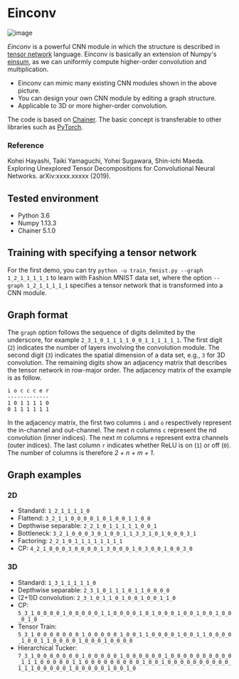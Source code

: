 # Einconv

![image](https://drive.google.com/uc?export=view&id=1A0R5ySqDnHqY9bFPgqcTok4w5AjQlfer)

*Einconv* is a powerful CNN module in which the structure is described in [tensor network](https://tensornetwork.org/) language. Einconv is basically an extension of Numpy's [einsum](https://docs.scipy.org/doc/numpy/reference/generated/numpy.einsum.html), as we can uniformly compute higher-order convolution and multiplication. 
- Einconv can mimic many existing CNN modules shown in the above picture.
- You can design your own CNN module by editing a graph structure.
- Applicable to 3D or more higher-order convolution.

The code is based on [Chainer](https://chainer.org/). The basic concept is transferable to other libraries such as [PyTorch](https://pytorch.org/).

### Reference

Kohei Hayashi, Taiki Yamaguchi, Yohei Sugawara, Shin-ichi Maeda.
Exploring Unexplored Tensor Decompositions for Convolutional Neural Networks.
arXiv:xxxx.xxxxx (2019).

## Tested environment

- Python 3.6
- Numpy 1.13.3
- Chainer 5.1.0

## Training with specifying a tensor network

For the first demo, you can try `python -u train_fmnist.py --graph 1_2_1_1_1_1_1` to learn with Fashion MNIST data set, where the option `--graph 1_2_1_1_1_1_1` specifies a tensor network that is transformed into a CNN module. 

## Graph format

The `graph` option follows the sequence of digits delimited by the underscore, for example `2_3_1_0_1_1_1_1_0_0_1_1_1_1_1_1`. The first digit (`2`) indicates the number of layers involving the convolution module. The second digit (`3`) indicates the spatial dimension of a data set, e.g., `3` for 3D convolution. The remaining digits show an adjacency matrix that describes the tensor network in row-major order. The adjacency matrix of the example is as follow.
```
i o c c c e r
-------------
1 0 1 1 1 1 0
0 1 1 1 1 1 1
```

In the adjacency matrix, the first two columns `i` and `o` respectively represent the in-channel and out-channel. The next *n* columns `c` represent the *n*d convolution (inner indices). The next *m* columns `e` represent extra channels (outer indices). The last column `r` indicates whether ReLU is on (`1`) or off (`0`). The number of columns is therefore *2 + n + m + 1*.

## Graph examples
### 2D
- Standard: `1_2_1_1_1_1_0`
- Flattend: `3_2_1_1_0_0_0_0_1_0_1_0_0_1_1_0_0`
- Depthwise separable: `2_2_1_0_1_1_1_1_1_0_0_1`
- Bottleneck: `3_2_1_0_0_0_3_0_1_0_0_1_1_3_3_1_0_1_0_0_0_3_1`
- Factoring: `2_2_1_0_1_1_1_1_1_1_1_1`
- CP: `4_2_1_0_0_0_3_0_0_0_0_1_3_0_0_0_1_0_3_0_0_1_0_0_3_0`

### 3D
- Standard: `1_3_1_1_1_1_1_0`
- Depthwise separable: `2_3_1_0_1_1_1_0_1_1_0_0_0_0`
- (2+1)D convolution: `2_3_1_0_1_1_0_1_0_0_1_0_0_1_1_0`
- CP: `5_3_1_0_0_0_0_1_0_0_0_0_0_1_1_0_0_0_0_1_0_1_0_0_0_1_0_0_1_0_0_1_0_0_0_1_0`
- Tensor Train: `5_3_1_0_0_0_0_0_0_0_1_0_0_0_0_0_1_0_0_1_1_0_0_0_0_1_0_0_1_1_0_0_0_0_1_0_0_1_1_0_0_0_0_1_0_0_0_1_0_0_0_0`
- Hierarchical Tucker: `7_3_1_0_0_0_0_0_0_0_1_0_0_0_0_0_1_0_0_0_0_0_0_1_0_0_0_0_0_0_0_0_0_0_1_1_1_0_0_0_0_0_1_1_0_0_0_0_0_0_0_0_0_1_0_0_1_0_0_0_0_0_0_0_0_0_0_1_1_1_0_0_0_0_0_1_0_0_0_0_0_1_0_0_1_0`
